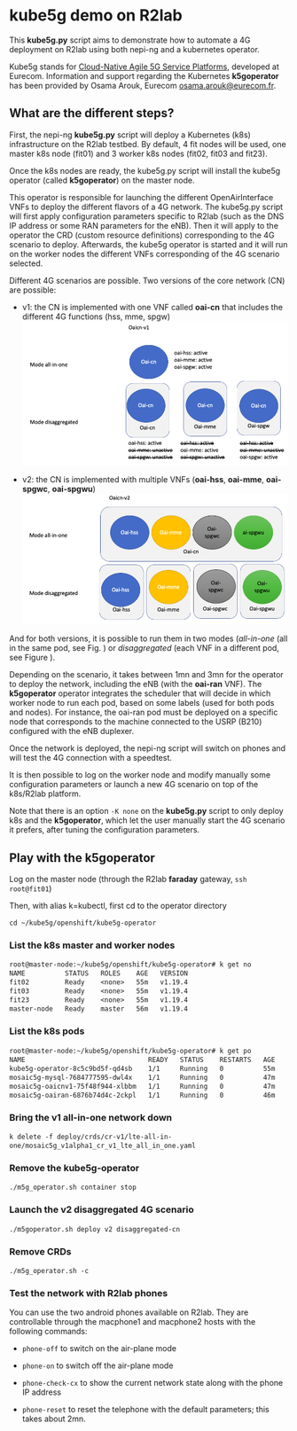 # kube5g demo on R2lab


This **kube5g.py** script aims to demonstrate how to automate a 4G deployment on R2lab using both nepi-ng and a kubernetes operator.

Kube5g stands for [Cloud-Native Agile 5G Service Platforms](https://mosaic5g.io/kube5g/), developed at Eurecom. Information and support regarding the Kubernetes **k5goperator** has been provided by Osama Arouk, Eurecom <osama.arouk@eurecom.fr>.


## What are the different steps?

First, the nepi-ng **kube5g.py** script will deploy a Kubernetes (k8s) infrastructure on the R2lab testbed.
By default, 4 fit nodes will be used, one master k8s node (fit01) and 3 worker k8s nodes (fit02, fit03 and fit23).

Once the k8s nodes are ready, the kube5g.py script will install the kube5g operator (called **k5goperator**) on the master node. 

This operator is responsible for launching the different OpenAirInterface VNFs to deploy the different flavors of a 4G network. The kube5g.py script will first apply configuration parameters specific to R2lab (such as the DNS IP address or some RAN parameters for the eNB). Then it will apply to the operator the CRD (custom resource definitions) corresponding to the 4G scenario to deploy. Afterwards, the kube5g operator is started and it will run on the worker nodes the different VNFs corresponding of the 4G scenario selected.

Different 4G scenarios are possible. Two versions of the core network (CN) are possible:

- v1: the CN is implemented with one VNF called **oai-cn** that includes the different 4G functions (hss, mme, spgw)
 ![](./oai-cn-v1.png)

- v2: the CN is implemented with multiple VNFs (**oai-hss**, **oai-mme**, **oai-spgwc**, **oai-spgwu**)
 ![](./oai-cn-v2.png)

And for both versions, it is possible to run them in two modes (*all-in-one* (all in the same pod, see Fig. ) or *disaggregated* (each VNF in a different pod, see Figure ).



Depending on the scenario, it takes between 1mn and 3mn for the operator to deploy the network, including the eNB (with the **oai-ran** VNF). The **k5goperator** operator integrates the scheduler that will decide in which worker node to run each pod, based on some labels (used for both pods and nodes). For instance, the oai-ran pod must be deployed on a specific node that corresponds to the machine connected to the USRP (B210) configured with the eNB duplexer.

Once the network is deployed, the nepi-ng script will switch on phones and will test the 4G connection with a speedtest.

It is then possible to log on the worker node and modify manually some configuration parameters or launch a new 4G scenario on top of the k8s/R2lab platform.

Note that there is an option `-K none` on the **kube5g.py** script to only deploy k8s and the **k5goperator**, which let the user manually start the 4G scenario it prefers, after tuning the configuration parameters.

## Play with the k5goperator

Log on the master node (through the R2lab **faraday** gateway, `ssh root@fit01`)

Then, with alias k=kubectl, first cd to the operator directory

```
cd ~/kube5g/openshift/kube5g-operator
```
### List the k8s master and worker nodes
```
root@master-node:~/kube5g/openshift/kube5g-operator# k get no
NAME          STATUS   ROLES    AGE   VERSION
fit02         Ready    <none>   55m   v1.19.4
fit03         Ready    <none>   55m   v1.19.4
fit23         Ready    <none>   55m   v1.19.4
master-node   Ready    master   56m   v1.19.4
```
### List the k8s pods
```
root@master-node:~/kube5g/openshift/kube5g-operator# k get po
NAME                               READY   STATUS    RESTARTS   AGE
kube5g-operator-8c5c9bd5f-qd4sb    1/1     Running   0          55m
mosaic5g-mysql-7684777595-dwl4x    1/1     Running   0          47m
mosaic5g-oaicnv1-75f48f944-xlbbm   1/1     Running   0          47m
mosaic5g-oairan-6876b74d4c-2ckpl   1/1     Running   0          46m
```
### Bring the v1 all-in-one network down

```
k delete -f deploy/crds/cr-v1/lte-all-in-one/mosaic5g_v1alpha1_cr_v1_lte_all_in_one.yaml
```
### Remove the kube5g-operator
```
./m5g_operator.sh container stop
```

### Launch the v2 disaggregated 4G scenario
```
./m5goperator.sh deploy v2 disaggregated-cn
```

### Remove CRDs
```
./m5g_operator.sh -c
```

### Test the network with R2lab phones
You can use the two android phones available on R2lab. They are controllable through the macphone1 and macphone2 hosts with the following commands:

- `phone-off` to switch on the air-plane mode

- `phone-on` to switch off the air-plane mode

- `phone-check-cx` to show the current network state along with the phone IP address

- `phone-reset` to reset the telephone with the default parameters; this takes about 2mn.

